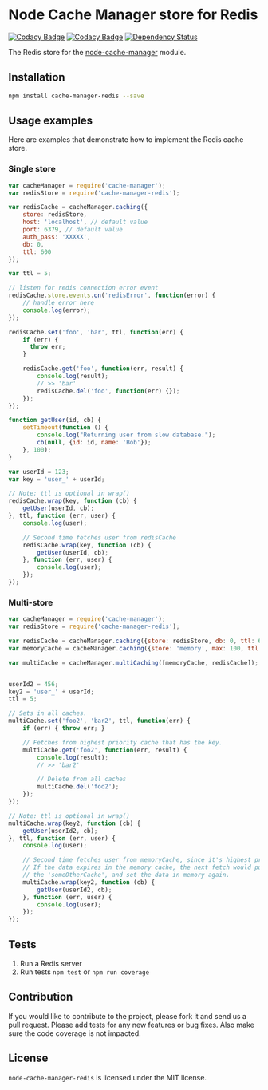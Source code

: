 Node Cache Manager store for Redis
==================================

[![Codacy Badge](https://api.codacy.com/project/badge/grade/716e18e668de44bb8124bedc2816a704)](https://www.codacy.com/app/dialonce-jkernech/node-cache-manager-redis) [![Codacy Badge](https://api.codacy.com/project/badge/coverage/716e18e668de44bb8124bedc2816a704)](https://www.codacy.com/app/dialonce-jkernech/node-cache-manager-redis) [![Dependency Status](https://david-dm.org/dial-once/node-cache-manager-redis.svg)](https://david-dm.org/dial-once/node-cache-manager-redis)

The Redis store for the [node-cache-manager](https://github.com/BryanDonovan/node-cache-manager) module.

Installation
------------

```sh
npm install cache-manager-redis --save
```

Usage examples
--------------

Here are examples that demonstrate how to implement the Redis cache store.

### Single store

```js
var cacheManager = require('cache-manager');
var redisStore = require('cache-manager-redis');

var redisCache = cacheManager.caching({
	store: redisStore,
	host: 'localhost', // default value
	port: 6379, // default value
	auth_pass: 'XXXXX',
	db: 0,
	ttl: 600
});

var ttl = 5;

// listen for redis connection error event
redisCache.store.events.on('redisError', function(error) {
	// handle error here
	console.log(error);
});

redisCache.set('foo', 'bar', ttl, function(err) {
    if (err) {
      throw err;
    }

    redisCache.get('foo', function(err, result) {
        console.log(result);
        // >> 'bar'
        redisCache.del('foo', function(err) {});
    });
});

function getUser(id, cb) {
    setTimeout(function () {
        console.log("Returning user from slow database.");
        cb(null, {id: id, name: 'Bob'});
    }, 100);
}

var userId = 123;
var key = 'user_' + userId;

// Note: ttl is optional in wrap()
redisCache.wrap(key, function (cb) {
    getUser(userId, cb);
}, ttl, function (err, user) {
    console.log(user);

    // Second time fetches user from redisCache
    redisCache.wrap(key, function (cb) {
        getUser(userId, cb);
    }, function (err, user) {
        console.log(user);
    });
});
```

### Multi-store

```js
var cacheManager = require('cache-manager');
var redisStore = require('cache-manager-redis');

var redisCache = cacheManager.caching({store: redisStore, db: 0, ttl: 600});
var memoryCache = cacheManager.caching({store: 'memory', max: 100, ttl: 60});

var multiCache = cacheManager.multiCaching([memoryCache, redisCache]);


userId2 = 456;
key2 = 'user_' + userId;
ttl = 5;

// Sets in all caches.
multiCache.set('foo2', 'bar2', ttl, function(err) {
    if (err) { throw err; }

    // Fetches from highest priority cache that has the key.
    multiCache.get('foo2', function(err, result) {
        console.log(result);
        // >> 'bar2'

        // Delete from all caches
        multiCache.del('foo2');
    });
});

// Note: ttl is optional in wrap()
multiCache.wrap(key2, function (cb) {
    getUser(userId2, cb);
}, ttl, function (err, user) {
    console.log(user);

    // Second time fetches user from memoryCache, since it's highest priority.
    // If the data expires in the memory cache, the next fetch would pull it from
    // the 'someOtherCache', and set the data in memory again.
    multiCache.wrap(key2, function (cb) {
        getUser(userId2, cb);
    }, function (err, user) {
        console.log(user);
    });
});
```

Tests
-----

1. Run a Redis server
2. Run tests `npm test` or `npm run coverage`


Contribution
------------

If you would like to contribute to the project, please fork it and send us a pull request. Please add tests for any new features or bug fixes. Also make sure the code coverage is not impacted.


License
-------

`node-cache-manager-redis` is licensed under the MIT license.
